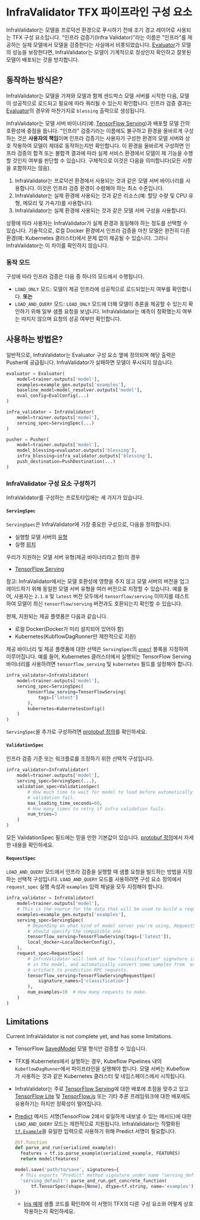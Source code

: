 # InfraValidator TFX 파이프라인 구성 요소

InfraValidator는 모델을 프로덕션 환경으로 푸시하기 전에 조기 경고 레이어로 사용되는 TFX 구성 요소입니다. "인프라 검증기(Infra Validator)"라는 이름은 "인프라"를 제공하는 실제 모델에서 모델을 검증한다는 사실에서 비롯되었습니다. [Evaluator](evaluator.md)가 모델의 성능을 보장한다면, InfraValidator는 모델이 기계적으로 정상인지 확인하고 잘못된 모델이 배포되는 것을 방지합니다.

## 동작하는 방식은?

InfraValidator는 모델을 가져와 모델과 함께 샌드박스 모델 서버를 시작한 다음, 모델이 성공적으로 로드되고 필요에 따라 쿼리될 수 있는지 확인합니다. 인프라 검증 결과는 [Evaluator](evaluator.md)의 경우와 마찬가지로 `blessing` 출력으로 생성됩니다.

InfraValidator는 모델 서버 바이너리(예: [TensorFlow Serving](serving.md))과 배포할 모델 간의 호환성에 중점을 둡니다. "인프라" 검증기라는 이름에도 불구하고 환경을 올바르게 구성하는 것은 **사용자의 책임**이며 인프라 검증기는 사용자가 구성한 환경의 모델 서버와 상호 작용하여 모델이 제대로 동작하는지만 확인합니다. 이 환경을 올바르게 구성하면 인프라 검증의 합격 또는 불합격 결과에 따라 실제 서비스 환경에서 모델이 제 기능을 수행할 것인지 여부를 판단할 수 있습니다. 구체적으로 이것은 다음을 의미합니다(모든 사항을 포함하지는 않음).

1. InfraValidator는 프로덕션 환경에서 사용되는 것과 같은 모델 서버 바이너리를 사용합니다. 이것은 인프라 검증 환경이 수렴해야 하는 최소 수준입니다.
2. InfraValidator는 실제 환경에 사용되는 것과 같은 리소스(예: 할당 수량 및 CPU 유형, 메모리 및 가속기)를 사용합니다.
3. InfraValidator는 실제 환경에 사용되는 것과 같은 모델 서버 구성을 사용합니다.

상황에 따라 사용자는 InfraValidator가 실제 환경과 동일해야 하는 정도를 선택할 수 있습니다. 기술적으로, 로컬 Docker 환경에서 인프라 검증을 마친 모델은 완전히 다른 환경(예: Kubernetes 클러스터)에서 문제 없이 제공될 수 있습니다. 그러나 InfraValidator는 이 차이를 확인하지 않습니다.

### 동작 모드

구성에 따라 인프라 검증은 다음 중 하나의 모드에서 수행됩니다.

- `LOAD_ONLY` 모드: 모델이 제공 인프라에 성공적으로 로드되었는지 여부를 확인합니다. **또는**
- `LOAD_AND_QUERY` 모드: `LOAD_ONLY` 모드에 더해 모델이 추론을 제공할 수 있는지 확인하기 위해 일부 샘플 요청을 보냅니다. InfraValidator는 예측이 정확했는지 여부는 따지지 않으며 요청의 성공 여부만 확인합니다.

## 사용하는 방법은?

일반적으로, InfraValidator는 Evaluator 구성 요소 옆에 정의되며 해당 출력은 Pusher에 공급됩니다. InfraValidator가 실패하면 모델이 푸시되지 않습니다.

```python
evaluator = Evaluator(
    model=trainer.outputs['model'],
    examples=example_gen.outputs['examples'],
    baseline_model=model_resolver.outputs['model'],
    eval_config=EvalConfig(...)
)

infra_validator = InfraValidator(
    model=trainer.outputs['model'],
    serving_spec=ServingSpec(...)
)

pusher = Pusher(
    model=trainer.outputs['model'],
    model_blessing=evaluator.outputs['blessing'],
    infra_blessing=infra_validator.outputs['blessing'],
    push_destination=PushDestination(...)
)
```

### InfraValidator 구성 요소 구성하기

InfraValidator를 구성하는 프로토타입에는 세 가지가 있습니다.

#### `ServingSpec`

`ServingSpec`은 InfraValidator에 가장 중요한 구성으로, 다음을 정의합니다.

- 실행할 모델 서버의 <u>유형</u>
- 실행 <u>위치</u>

우리가 지원하는 모델 서버 유형(제공 바이너리라고 함)의 경우

- [TensorFlow Serving](serving.md)

참고: InfraValidator에서는 모델 호환성에 영향을 주지 않고 모델 서버의 버전을 업그레이드하기 위해 동일한 모델 서버 유형을 여러 버전으로 지정할 수 있습니다. 예를 들어, 사용자는 `2.1.0` 및 `latest` 버전 모두에서 `tensorflow/serving` 이미지를 테스트하여 모델이 최신 `tensorflow/serving` 버전과도 호환되는지 확인할 수 있습니다.

현재, 지원되는 제공 플랫폼은 다음과 같습니다.

- 로컬 Docker(Docker가 미리 설치되어 있어야 함)
- Kubernetes(KubflowDagRunner만 제한적으로 지원)

제공 바이너리 및 제공 플랫폼에 대한 선택은 `ServingSpec`의 [`oneof`](https://developers.google.com/protocol-buffers/docs/proto3#oneof) 블록을 지정하여 이루어집니다. 예를 들어, Kubernetes 클러스터에서 실행되는 TensorFlow Serving 바이너리를 사용하려면 `tensorflow_serving` 및 `kubernetes` 필드를 설정해야 합니다.

```python
infra_validator=InfraValidator(
    model=trainer.outputs['model'],
    serving_spec=ServingSpec(
        tensorflow_serving=TensorFlowServing(
            tags=['latest']
        ),
        kubernetes=KubernetesConfig()
    )
)
```

`ServingSpec`을 추가로 구성하려면 [protobuf 정의](https://github.com/tensorflow/tfx/blob/master/tfx/proto/infra_validator.proto)를 확인하세요.

#### `ValidationSpec`

인프라 검증 기준 또는 워크플로를 조정하기 위한 선택적 구성입니다.

```python
infra_validator=InfraValidator(
    model=trainer.outputs['model'],
    serving_spec=ServingSpec(...),
    validation_spec=ValidationSpec(
        # How much time to wait for model to load before automatically making
        # validation fail.
        max_loading_time_seconds=60,
        # How many times to retry if infra validation fails.
        num_tries=3
    )
)
```

모든 ValidationSpec 필드에는 믿을 만한 기본값이 있습니다. [protobuf 정의](https://github.com/tensorflow/tfx/blob/master/tfx/proto/infra_validator.proto)에서 자세한 내용을 확인하세요.

#### `RequestSpec`

`LOAD_AND_QUERY` 모드에서 인프라 검증을 실행할 때 샘플 요청을 빌드하는 방법을 지정하는 선택적 구성입니다. `LOAD_AND_QUERY` 모드를 사용하려면 구성 요소 정의에서 `request_spec` 실행 속성과 `examples` 입력 채널을 모두 지정해야 합니다.

```python
infra_validator = InfraValidator(
    model=trainer.outputs['model'],
    # This is the source for the data that will be used to build a request.
    examples=example_gen.outputs['examples'],
    serving_spec=ServingSpec(
        # Depending on what kind of model server you're using, RequestSpec
        # should specify the compatible one.
        tensorflow_serving=TensorFlowServing(tags=['latest']),
        local_docker=LocalDockerConfig(),
    ),
    request_spec=RequestSpec(
        # InfraValidator will look at how "classification" signature is defined
        # in the model, and automatically convert some samples from `examples`
        # artifact to prediction RPC requests.
        tensorflow_serving=TensorFlowServingRequestSpec(
            signature_names=['classification']
        ),
        num_examples=10  # How many requests to make.
    )
)
```

## Limitations

Current InfraValidator is not complete yet, and has some limitations.

- TensorFlow [SavedModel](/guide/saved_model) 모델 형식만 검증할 수 있습니다.

- TFX를 Kubernetes에서 실행하는 경우, Kubeflow Pipelines 내의 `KubeflowDagRunner`에서 파이프라인을 실행해야 합니다. 모델 서버는 Kubeflow가 사용하는 것과 같은 Kubernetes 클러스터 및 네임스페이스에서 시작됩니다.

- InfraValidator는 주로 [TensorFlow Serving](serving.md)에 대한 배포에 초점을 맞추고 있고 [TensorFlow Lite](/lite) 및 [TensorFlow.js](/js) 또는 기타 추론 프레임워크에 대한 배포에도 유용하기는 하지만 정확성이 떨어집니다.

- [Predict](/versions/r1.15/api_docs/python/tf/saved_model/predict_signature_def) 메서드 서명(TensorFlow 2에서 유일하게 내보낼 수 있는 메서드)에 대한 `LOAD_AND_QUERY` 모드는 제한적으로 지원됩니다. InfraValidator는 직렬화된 [`tf.Example`](/tutorials/load_data/tfrecord#tfexample)을 유일한 입력으로 사용하기 위해 Predict 서명이 필요합니다.

    ```python
    @tf.function
    def parse_and_run(serialized_example):
      features = tf.io.parse_example(serialized_example, FEATURES)
      return model(features)

    model.save('path/to/save', signatures={
      # This exports "Predict" method signature under name "serving_default".
      'serving_default': parse_and_run.get_concrete_function(
          tf.TensorSpec(shape=[None], dtype=tf.string, name='examples'))
    })
    ```

    - [Iris 예제](https://github.com/tensorflow/tfx/blob/master/tfx/examples/iris/iris_utils_native_keras.py) 샘플 코드를 확인하여 이 서명이 TFX의 다른 구성 요소와 어떻게 상호 작용하는지 확인하세요.

